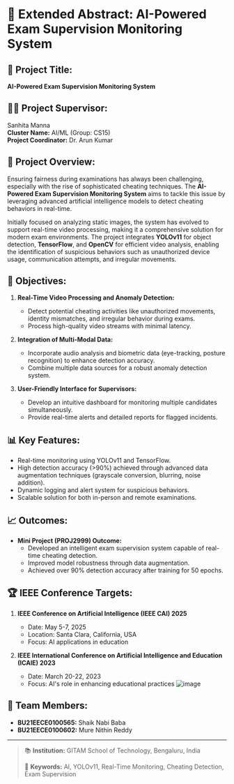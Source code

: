 # 📝 Extended Abstract: AI-Powered Exam Supervision Monitoring System

## 🎯 **Project Title:** 
**AI-Powered Exam Supervision Monitoring System**

## 👩‍🏫 **Project Supervisor:** 
Sanhita Manna  
**Cluster Name:** AI/ML (Group: CS15)  
**Project Coordinator:** Dr. Arun Kumar

## 🚀 **Project Overview:**
Ensuring fairness during examinations has always been challenging, especially with the rise of sophisticated cheating techniques. The **AI-Powered Exam Supervision Monitoring System** aims to tackle this issue by leveraging advanced artificial intelligence models to detect cheating behaviors in real-time.

Initially focused on analyzing static images, the system has evolved to support real-time video processing, making it a comprehensive solution for modern exam environments. The project integrates **YOLOv11** for object detection, **TensorFlow**, and **OpenCV** for efficient video analysis, enabling the identification of suspicious behaviors such as unauthorized device usage, communication attempts, and irregular movements.

## 🎯 **Objectives:**
1. **Real-Time Video Processing and Anomaly Detection:**
   - Detect potential cheating activities like unauthorized movements, identity mismatches, and irregular behavior during exams.
   - Process high-quality video streams with minimal latency.

2. **Integration of Multi-Modal Data:**
   - Incorporate audio analysis and biometric data (eye-tracking, posture recognition) to enhance detection accuracy.
   - Combine multiple data sources for a robust anomaly detection system.

3. **User-Friendly Interface for Supervisors:**
   - Develop an intuitive dashboard for monitoring multiple candidates simultaneously.
   - Provide real-time alerts and detailed reports for flagged incidents.

## 📊 **Key Features:**
- Real-time monitoring using YOLOv11 and TensorFlow.
- High detection accuracy (>90%) achieved through advanced data augmentation techniques (grayscale conversion, blurring, noise addition).
- Dynamic logging and alert system for suspicious behaviors.
- Scalable solution for both in-person and remote examinations.

## 📈 **Outcomes:**
- **Mini Project (PROJ2999) Outcome:**
  - Developed an intelligent exam supervision system capable of real-time cheating detection.
  - Improved model robustness through data augmentation.
  - Achieved over 90% detection accuracy after training for 50 epochs.

## 🏆 **IEEE Conference Targets:**
1. **IEEE Conference on Artificial Intelligence (IEEE CAI) 2025**  
   - Date: May 5-7, 2025
   - Location: Santa Clara, California, USA
   - Focus: AI applications in education

2. **IEEE International Conference on Artificial Intelligence and Education (ICAIE) 2023**  
   - Date: March 20-22, 2023
   - Focus: AI's role in enhancing educational practices
![image](https://github.com/user-attachments/assets/c991200c-dc9d-4909-b572-87ee65082828)


## 🤝 **Team Members:**
- **BU21EECE0100565:** Shaik Nabi Baba
- **BU21EECE0100602:** Mure Nithin Reddy

---

> 📚 **Institution:** GITAM School of Technology, Bengaluru, India
> 
> 🔐 **Keywords:** AI, YOLOv11, Real-Time Monitoring, Cheating Detection, Exam Supervision
